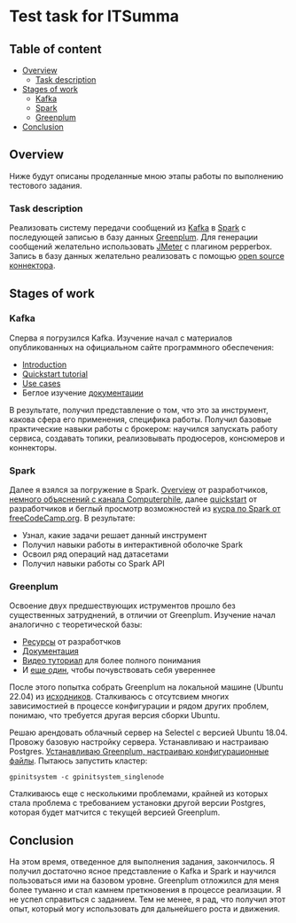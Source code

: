 # Test task for ITSumma

## Table of content
- [Overview](#overview)
    - [Task description](#task-description)
- [Stages of work](#stages-of-work)
    - [Kafka](#kafka)
    - [Spark](#spark)
    - [Greenplum](#greenplum)
- [Conclusion](#conclusion)

## Overview
Ниже будут описаны проделанные мною этапы работы по выполнению тестового задания.

### Task description
Реализовать систему передачи сообщений из [Kafka](https://kafka.apache.org/) в [Spark](https://spark.apache.org/) с последующей записью в базу данных [Greenplum](https://greenplum.org/).
Для генерации сообщений желательно использовать [JMeter](https://jmeter.apache.org/) с плагином pepperbox. Запись в базу данных желательно реализовать с помощью [open source коннектора](https://github.com/itsumma/spark-greenplum-connector).

## Stages of work

### Kafka
Сперва я погрузился Kafka. Изучение начал с материалов опубликованных на официальном сайте программного обеспечения:
* [Introduction](https://kafka.apache.org/intro)
* [Quickstart tutorial](https://kafka.apache.org/quickstart)
* [Use cases](https://kafka.apache.org/uses)
* Беглое изучение [документации](https://kafka.apache.org/documentation/)

В результате, получил представление о том, что это за инструмент, какова сфера его применения, специфика работы. Получил базовые практические навыки работы с брокером: научился запускать работу сервиса, создавать топики, реализовывать продюсеров, консюмеров и коннекторы.

### Spark
Далее я взялся за погружение в Spark. [Overview](https://spark.apache.org/docs/latest/index.html) от разработчиков, [немного объяснений с канала Computerphile](https://www.youtube.com/watch?v=tDVPcqGpEnM), далее [quickstart](https://spark.apache.org/docs/latest/quick-start.html) от разработчиков и беглый просмотр возможностей из [кусра по Spark от freeCodeCamp.org](https://www.youtube.com/watch?v=_C8kWso4ne4&t=880s).
В результате:
* Узнал, какие задачи решает данный инструмент
* Получил навыки работы в интерактивной оболочке Spark
* Освоил ряд операций над датасетами
* Получил навыки работы со Spark API

### Greenplum
Освоение двух предшествующих иструментов прошло без существенных затруднений, в отличии от Greenplum.
Изучение начал аналогично с теоретической базы:
* [Ресурсы](https://www.youtube.com/watch?v=_C8kWso4ne4&t=880s) от разработчков
* [Документация](https://docs.vmware.com/en/VMware-Tanzu-Greenplum/6/greenplum-database/GUID-landing-index.html)
* [Видео туториал](https://www.youtube.com/watch?v=i9L-RpEvhaI&t=4852s) для более полного понимания
* И [еще один](https://www.youtube.com/watch?v=TupXHhdSrhg&t=5865s), чтобы почувствовать себя увереннее

После этого попытка собрать Greenplum на локальной машине (Ubuntu 22.04) из [исходников](https://github.com/greenplum-db/gpdb/releases). Сталкиваюсь с отсутсвием многих зависимостией в процессе конфигурации и рядом других проблем, понимаю, что требуется другая версия сборки Ubuntu.

Решаю арендовать облачный сервер на Selectel с версией Ubuntu 18.04. Провожу базовую настройку сервера. Устанавливаю и настраиваю Postgres. [Устанавливаю Greenplum, настраиваю конфигурационные файлы](https://greenplum.org/install-greenplum-oss-on-ubuntu/). Пытаюсь запустить кластер:
```
gpinitsystem -c gpinitsystem_singlenode
```
Сталкиваюсь еще с несколькими проблемами, крайней из которых стала проблема с требованием установки другой версии Postgres, которая будет матчится с текущей версией Greenplum.

## Conclusion
На этом время, отведенное для выполнения задания, закончилось. Я получил достаточно ясное представление о Kafka и Spark и научился пользоваться ими на базовом уровне.
Greenplum отложился для меня более туманно и стал камнем преткновения в процессе реализации.
Я не успел справиться с заданием. Тем не менее, я рад, что получил этот опыт, который могу использовать для дальнейшего роста и движения.
